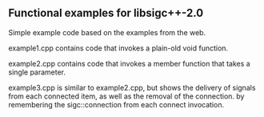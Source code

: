 Functional examples for libsigc++-2.0
-------------------------------------

Simple example code based on the examples from the web.

example1.cpp contains code that invokes a plain-old void function.

example2.cpp contains code that invokes a member function that takes
a single parameter.

example3.cpp is similar to example2.cpp, but shows the delivery of
signals from each connected item, as well as the removal of the
connection. by remembering the sigc::connection from each connect
invocation.
